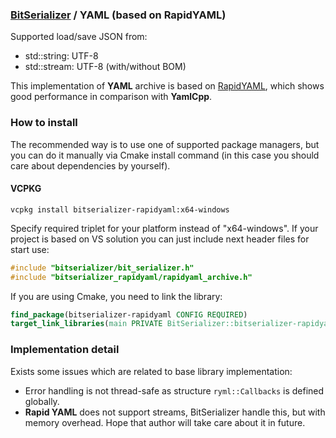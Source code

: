 ### [BitSerializer](../README.md) / YAML (based on RapidYAML)

Supported load/save JSON from:

- std::string: UTF-8
- std::stream: UTF-8 (with/without BOM)

This implementation of **YAML** archive is based on [RapidYAML](https://github.com/biojppm/rapidyaml), which shows good performance in comparison with **YamlCpp**.

### How to install
The recommended way is to use one of supported package managers, but you can do it manually via Cmake install command (in this case you should care about dependencies by yourself).
#### VCPKG
```shell
vcpkg install bitserializer-rapidyaml:x64-windows
```
Specify required triplet for your platform instead of "x64-windows".
If your project is based on VS solution you can just include next header files for start use:
```cpp
#include "bitserializer/bit_serializer.h"
#include "bitserializer_rapidyaml/rapidyaml_archive.h"
```
If you are using Cmake, you need to link the library:
```cmake
find_package(bitserializer-rapidyaml CONFIG REQUIRED)
target_link_libraries(main PRIVATE BitSerializer::bitserializer-rapidyaml)
```

### Implementation detail
Exists some issues which are related to base library implementation:
- Error handling is not thread-safe as structure `ryml::Callbacks` is defined globally.
- **Rapid YAML** does not support streams, BitSerializer handle this, but with memory overhead.
Hope that author will take care about it in future.
